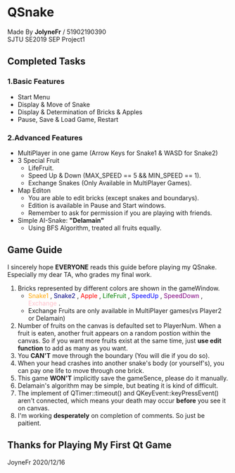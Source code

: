 # QSnake
Made By **JolyneFr** / 51902190390  
SJTU SE2019 SEP Project1
## Completed Tasks ##
### 1.Basic Features  
- Start Menu
- Display & Move of Snake
- Display & Determination of Bricks & Apples
- Pause, Save & Load Game, Restart  

### 2.Advanced Features
- MultiPlayer in one game (Arrow Keys for Snake1 & WASD for Snake2)
- 3 Special Fruit
    - LifeFruit.
    - Speed Up & Down (MAX_SPEED == 5 && MIN_SPEED == 1).
    - Exchange Snakes (Only Available in MultiPlayer Games).
- Map Editon
    - You are able to edit bricks (except snakes and boundarys).
    - Edition is available in Pause and Start windows.
    - Remember to ask for permission if you are playing with friends.
- Simple AI-Snake: **"Delamain"**
    - Using BFS Algorithm, treated all fruits equally.
    
## Game Guide
I sincerely hope **EVERYONE** reads this guide before playing my QSnake.  
Especially my dear TA, who grades my final work.  
1. Bricks represented by different colors are shown in the gameWindow.  
    - <font color = #FFA500> Snake1 </font>,
  <font color = #000080> Snake2 </font>,
  <font color = #FF0000> Apple </font>,
  <font color = #008000> LifeFruit </font>,
  <font color = #0000FF> SpeedUp </font> ,
  <font color = #800080> SpeedDown </font>,
  <font color = #FFC)CB> Exchange </font>.  
    - Exchange Fruits are only available in MultiPlayer games(vs Player2 or Delamain)
2. Number of fruits on the canvas is defaulted set to PlayerNum. When a fruit is eaten, another fruit appears on a random postion within the canvas. So if you want more fruits exist at the same time, just **use edit function** to add as many as you want.
3. You **CAN'T** move through the boundary (You will die if you do so).
4. When your head crashes into another snake's body (or yourself's), you can pay one life to move through one brick.  
5. This game **WON'T** implicitly save the gameSence, please do it manually.
6. Delamain's algorithm may be simple, but beating it is kind of difficult.
7. The implement of QTimer::timeout() and QKeyEvent::keyPressEvent() aren't connected, which means your death may occur **before** you see it on canvas.
8. I'm working **desperately** on completion of comments. So just be paitient.

## Thanks for Playing My First Qt Game
JoyneFr 2020/12/16